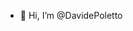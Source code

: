 - 👋 Hi, I’m @DavidePoletto

<!---
DavidePoletto/DavidePoletto is a ✨ special ✨ repository because its `README.md` (this file) appears on your GitHub profile.
You can click the Preview link to take a look at your changes.
--->
